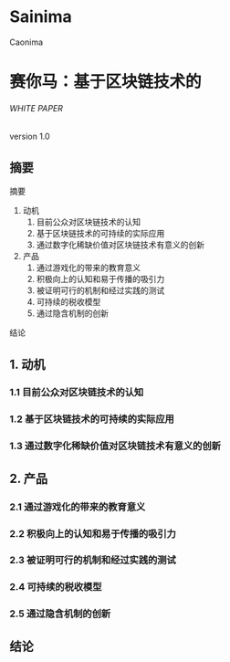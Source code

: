 # Sainima
Caonima
# 赛你马：基于区块链技术的
###### WHITE PAPER
version 1.0


## 摘要


摘要

1. 动机
    1. 目前公众对区块链技术的认知
    2. 基于区块链技术的可持续的实际应用
    3. 通过数字化稀缺价值对区块链技术有意义的创新
2. 产品
    1. 通过游戏化的带来的教育意义
    2. 积极向上的认知和易于传播的吸引力
    3. 被证明可行的机制和经过实践的测试
    4. 可持续的税收模型
    5. 通过隐含机制的创新

结论

## 1. 动机

### 1.1 目前公众对区块链技术的认知

### 1.2 基于区块链技术的可持续的实际应用

### 1.3 通过数字化稀缺价值对区块链技术有意义的创新

## 2. 产品

### 2.1 通过游戏化的带来的教育意义

### 2.2 积极向上的认知和易于传播的吸引力

### 2.3 被证明可行的机制和经过实践的测试

### 2.4 可持续的税收模型

### 2.5 通过隐含机制的创新

## 结论